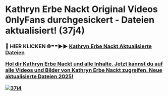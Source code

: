# Kathryn Erbe Nackt Original Videos 0nlyFans durchgesickert - Dateien aktualisiert! (37j4)

<h3>🔴 HIER KLICKEN 🌐==►► <a href="https://tinyurl.com/h6vf6nb8" rel="nofollow">Kathryn Erbe Nackt Aktualisierte Dateien

Hol dir Kathryn Erbe Nackt und alle Inhalte. Jetzt kannst du auf alle Videos und Bilder von Kathryn Erbe Nackt zugreifen. Neue aktualisierte Dateien 2025!

[![37j4](https://i.imgur.com/sD4kR3V.gif)](https://tinyurl.com/h6vf6nb8)
